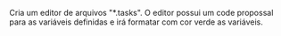 Cria um editor de arquivos "*.tasks".
O editor possui um code propossal para as variáveis definidas e irá formatar com cor verde as variáveis.